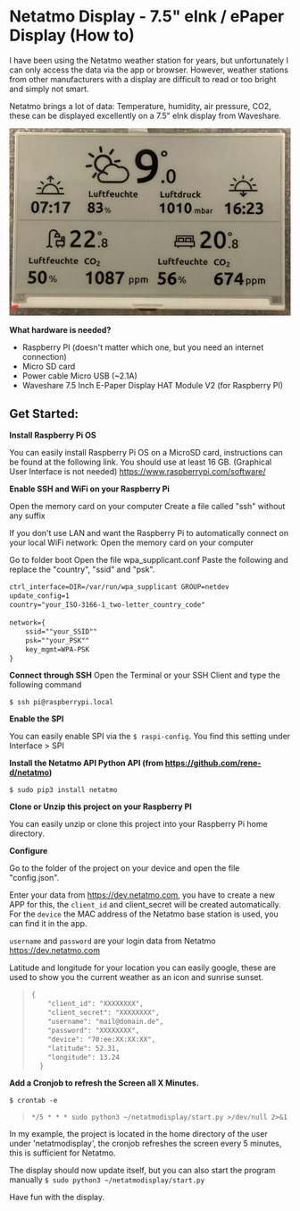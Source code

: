 

# Netatmo Display - 7.5" eInk / ePaper Display (How to)

I have been using the Netatmo weather station for years, but unfortunately I can only access the data via the app or browser. However, weather stations from other manufacturers with a display are difficult to read or too bright and simply not smart. 

Netatmo brings a lot of data: Temperature, humidity, air pressure, CO2, these can be displayed excellently on a 7.5" eInk display from Waveshare. 

![Netatmo Display eInk](https://raw.githubusercontent.com/bergerbyte/netatmodisplay/main/assets/example.jpeg)

**What hardware is needed?**
- Raspberry PI (doesn't matter which one, but you need an internet connection)
- Micro SD card 
- Power cable Micro USB (~2.1A)
- Waveshare 7.5 Inch E-Paper Display HAT Module V2 (for Raspberry PI)

## Get Started:
**Install Raspberry Pi OS** 

You can easily install Raspberry Pi OS on a MicroSD card, instructions can be found at the following link. You should use at least 16 GB. (Graphical User Interface is not needed)
https://www.raspberrypi.com/software/

**Enable SSH and WiFi on your Raspberry Pi**

Open the memory card on your computer 
Create a file called "ssh" without any suffix


If you don't use LAN and want the Raspberry Pi to automatically connect on your local WiFi network:
Open the memory card on your computer

Go to folder boot Open the file wpa_supplicant.conf Paste the following and replace the "country", "ssid" and "psk".

    ctrl_interface=DIR=/var/run/wpa_supplicant GROUP=netdev
    update_config=1
    country="your_ISO-3166-1_two-letter_country_code"
    
    network={
        ssid=""your_SSID""
        psk=""your_PSK""
        key_mgmt=WPA-PSK
    }

**Connect through SSH**
Open the Terminal or your SSH Client and type the following command

    $ ssh pi@raspberrypi.local

**Enable the SPI**

You can easily enable SPI via the `$ raspi-config`. You find this setting under Interface > SPI


**Install the Netatmo API Python API (from https://github.com/rene-d/netatmo)**

    $ sudo pip3 install netatmo



**Clone or Unzip this project on your Raspberry PI**

You can easily unzip or clone this project into your Raspberry Pi home directory.

**Configure**

Go to the folder of the project on your device and open the file "config.json".

Enter your data from https://dev.netatmo.com, you have to create a new APP for this, the `client_id` and client_secret will be created automatically. For the `device` the MAC address of the Netatmo base station is used, you can find it in the app. 

`username` and `password` are your login data from Netatmo https://dev.netatmo.com

Latitude and longitude for your location you can easily google, these are used to show you the current weather as an icon and sunrise sunset. 

>     {
>         "client_id": "XXXXXXXX",
>         "client_secret": "XXXXXXXX",
>         "username": "mail@domain.de",
>         "password": "XXXXXXXX",
>         "device": "70:ee:XX:XX:XX",
>         "latitude": 52.31,
>         "longitude": 13.24
>       }

**Add a Cronjob to refresh the Screen all X Minutes.**

    $ crontab -e

>     */5 * * * sudo python3 ~/netatmodisplay/start.py >/dev/null 2>&1

In my example, the project is located in the home directory of the user under 'netatmodisplay', the cronjob refreshes the screen every 5 minutes, this is sufficient for Netatmo. 

The display should now update itself, but you can also start the program manually `$ sudo python3 ~/netatmodisplay/start.py`

Have fun with the display.
